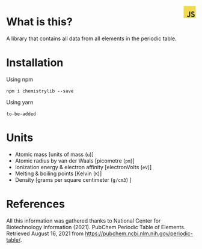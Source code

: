 [<img align="right" alt="JavaScript" width="32px" src="https://raw.githubusercontent.com/github/explore/main/topics/javascript/javascript.png" />][JavaScript_Site]

[JavaScript_Site]: https://developer.mozilla.org/en-US/docs/Web/JavaScript

# What is this?
A library that contains all data from all elements in the periodic table.

# Installation
Using npm
```
npm i chemistrylib --save
```

Using yarn
```
to-be-added
```

# Units
- Atomic mass [units of mass (`u`)]
- Atomic radius by van der Waals [picometre (`pm`)]
- Ionization energy & electron affinity [electronVolts (`eV`)]
- Melting & boiling points [Kelvin (`K`)]
- Density [grams per square centimeter (`g/cm3`) ]

# References
All this information was gathered thanks to National Center for Biotechnology Information (2021). PubChem Periodic Table of Elements. Retrieved August 16, 2021 from https://pubchem.ncbi.nlm.nih.gov/periodic-table/.